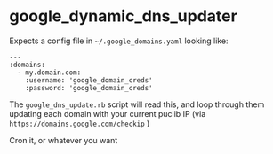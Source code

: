 # google_dynamic_dns_updater

Expects a config file in `~/.google_domains.yaml` looking like:

```
---
:domains:
  - my.domain.com:
    :username: 'google_domain_creds'
    :password: 'google_domain_creds'
```


The `google_dns_update.rb` script will read this, and loop through them updating each domain with your current puclib IP (via `https://domains.google.com/checkip` )

Cron it, or whatever you want
